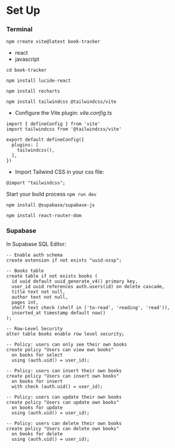 # Set Up

### Terminal
`npm create vite@latest book-tracker`
- react
- javascript

`cd book-tracker`

`npm install lucide-react`

`npm install recharts`

`npm install tailwindcss @tailwindcss/vite` 
- Configure the Vite plugin: 
<i>vite.config.ts</i>
```
import { defineConfig } from 'vite'
import tailwindcss from '@tailwindcss/vite'

export default defineConfig({
  plugins: [
    tailwindcss(),
  ],
})
```
- Import Tailwind CSS in your css file:
```
@import "tailwindcss";
```
Start your build process
`npm run dev`

`npm install @supabase/supabase-js`

`npm install react-router-dom`

### Supabase 
In Supabase SQL Editor:
```
-- Enable auth schema
create extension if not exists "uuid-ossp";

-- Books table
create table if not exists books (
  id uuid default uuid_generate_v4() primary key,
  user_id uuid references auth.users(id) on delete cascade,
  title text not null,
  author text not null,
  pages int,
  shelf text check (shelf in ('to-read', 'reading', 'read')),
  inserted_at timestamp default now()
);

-- Row-Level Security
alter table books enable row level security;

-- Policy: users can only see their own books
create policy "Users can view own books"
  on books for select
  using (auth.uid() = user_id);

-- Policy: users can insert their own books
create policy "Users can insert own books"
  on books for insert
  with check (auth.uid() = user_id);

-- Policy: users can update their own books
create policy "Users can update own books"
  on books for update
  using (auth.uid() = user_id);

-- Policy: users can delete their own books
create policy "Users can delete own books"
  on books for delete
  using (auth.uid() = user_id);
```
